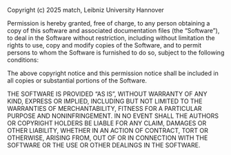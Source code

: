 Copyright (c) 2025 match, Leibniz University Hannover

Permission is hereby granted, free of charge, to any person obtaining a copy of this software and associated documentation files (the “Software”), to deal in the Software without restriction, including without limitation the rights to use, copy and modify copies of the Software, and to permit persons to whom the Software is furnished to do so, subject to the following conditions:

The above copyright notice and this permission notice shall be included in all copies or substantial portions of the Software.

THE SOFTWARE IS PROVIDED “AS IS”, WITHOUT WARRANTY OF ANY KIND, EXPRESS OR IMPLIED, INCLUDING BUT NOT LIMITED TO THE WARRANTIES OF MERCHANTABILITY, FITNESS FOR A PARTICULAR PURPOSE AND NONINFRINGEMENT. IN NO EVENT SHALL THE AUTHORS OR COPYRIGHT HOLDERS BE LIABLE FOR ANY CLAIM, DAMAGES OR OTHER LIABILITY, WHETHER IN AN ACTION OF CONTRACT, TORT OR OTHERWISE, ARISING FROM, OUT OF OR IN CONNECTION WITH THE SOFTWARE OR THE USE OR OTHER DEALINGS IN THE SOFTWARE.
